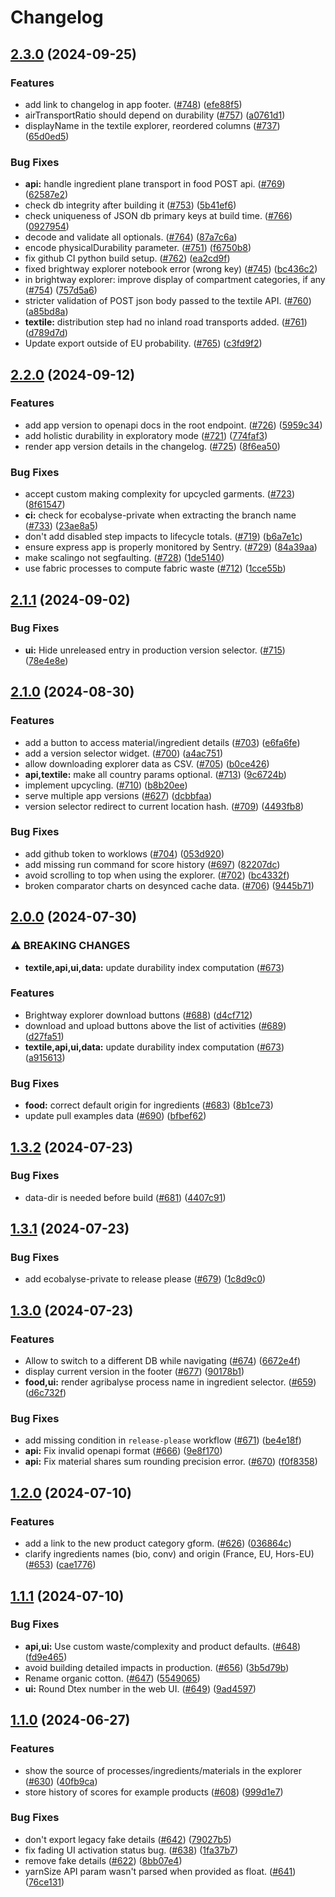 # Changelog

## [2.3.0](https://github.com/MTES-MCT/ecobalyse/compare/v2.2.0...v2.3.0) (2024-09-25)


### Features

* add link to changelog in app footer. ([#748](https://github.com/MTES-MCT/ecobalyse/issues/748)) ([efe88f5](https://github.com/MTES-MCT/ecobalyse/commit/efe88f57d4f61e74e84f62c5334a89d36fd767ee))
* airTransportRatio should depend on durability ([#757](https://github.com/MTES-MCT/ecobalyse/issues/757)) ([a0761d1](https://github.com/MTES-MCT/ecobalyse/commit/a0761d169469fddff7b9158f21de26d96a98ae0f))
* displayName in the textile explorer, reordered columns ([#737](https://github.com/MTES-MCT/ecobalyse/issues/737)) ([65d0ed5](https://github.com/MTES-MCT/ecobalyse/commit/65d0ed547566c193c5617147a35604e26b0bbe6d))


### Bug Fixes

* **api:** handle ingredient plane transport in food POST api. ([#769](https://github.com/MTES-MCT/ecobalyse/issues/769)) ([62587e2](https://github.com/MTES-MCT/ecobalyse/commit/62587e23593e459d66726b2221932092393790e5))
* check db integrity after building it ([#753](https://github.com/MTES-MCT/ecobalyse/issues/753)) ([5b41ef6](https://github.com/MTES-MCT/ecobalyse/commit/5b41ef6a6e1d4e799ed2abe7f21a321a87f9ae83))
* check uniqueness of JSON db primary keys at build time. ([#766](https://github.com/MTES-MCT/ecobalyse/issues/766)) ([0927954](https://github.com/MTES-MCT/ecobalyse/commit/0927954dfe472557f0e7c2e5e4aa24d1ce8572c2))
* decode and validate all optionals. ([#764](https://github.com/MTES-MCT/ecobalyse/issues/764)) ([87a7c6a](https://github.com/MTES-MCT/ecobalyse/commit/87a7c6af3e6edc12c2daa36192ad7f18fdefc444))
* encode physicalDurability parameter. ([#751](https://github.com/MTES-MCT/ecobalyse/issues/751)) ([f6750b8](https://github.com/MTES-MCT/ecobalyse/commit/f6750b8aea6dc0a4500a23465bfdbc0f0b627743))
* fix github CI python build setup. ([#762](https://github.com/MTES-MCT/ecobalyse/issues/762)) ([ea2cd9f](https://github.com/MTES-MCT/ecobalyse/commit/ea2cd9ff566129081ccf37caef25377717933c9d))
* fixed brightway explorer notebook error (wrong key) ([#745](https://github.com/MTES-MCT/ecobalyse/issues/745)) ([bc436c2](https://github.com/MTES-MCT/ecobalyse/commit/bc436c2d1520efb9de269cdadccf6587d1904468))
* in brightway explorer: improve display of compartment categories, if any ([#754](https://github.com/MTES-MCT/ecobalyse/issues/754)) ([757d5a6](https://github.com/MTES-MCT/ecobalyse/commit/757d5a6b50363995011e23bd5719adedb44d296f))
* stricter validation of POST json body passed to the textile API. ([#760](https://github.com/MTES-MCT/ecobalyse/issues/760)) ([a85bd8a](https://github.com/MTES-MCT/ecobalyse/commit/a85bd8aa506ce87b9b1310b6a4a933a591ce442e))
* **textile:** distribution step had no inland road transports added. ([#761](https://github.com/MTES-MCT/ecobalyse/issues/761)) ([d789d7d](https://github.com/MTES-MCT/ecobalyse/commit/d789d7d63a3dede6a4c2b07d43f6f43b9328a519))
* Update export outside of EU probability. ([#765](https://github.com/MTES-MCT/ecobalyse/issues/765)) ([c3fd9f2](https://github.com/MTES-MCT/ecobalyse/commit/c3fd9f2d5d0cc01232b31f9aa1ef657b33796292))

## [2.2.0](https://github.com/MTES-MCT/ecobalyse/compare/v2.1.1...v2.2.0) (2024-09-12)


### Features

* add app version to openapi docs in the root endpoint. ([#726](https://github.com/MTES-MCT/ecobalyse/issues/726)) ([5959c34](https://github.com/MTES-MCT/ecobalyse/commit/5959c3483600a2668390f6f0dd8a2778218436c0))
* add holistic durability in exploratory mode ([#721](https://github.com/MTES-MCT/ecobalyse/issues/721)) ([774faf3](https://github.com/MTES-MCT/ecobalyse/commit/774faf3ad553687e154d4f46bf1227ccd0571710))
* render app version details in the changelog. ([#725](https://github.com/MTES-MCT/ecobalyse/issues/725)) ([8f6ea50](https://github.com/MTES-MCT/ecobalyse/commit/8f6ea50aa1d11c37a0afc54e0de68a69cffbb1bb))


### Bug Fixes

* accept custom making complexity for upcycled garments. ([#723](https://github.com/MTES-MCT/ecobalyse/issues/723)) ([8f61547](https://github.com/MTES-MCT/ecobalyse/commit/8f61547f942b3fefd2129550125e9e7c0591cbaa))
* **ci:** check for ecobalyse-private when extracting the branch name ([#733](https://github.com/MTES-MCT/ecobalyse/issues/733)) ([23ae8a5](https://github.com/MTES-MCT/ecobalyse/commit/23ae8a564854ab6cdb4f38bc62f04a04a47ca3c4))
* don't add disabled step impacts to lifecycle totals. ([#719](https://github.com/MTES-MCT/ecobalyse/issues/719)) ([b6a7e1c](https://github.com/MTES-MCT/ecobalyse/commit/b6a7e1c4ff190acef8d0af0ee0f02b93b19ee32d))
* ensure express app is properly monitored by Sentry. ([#729](https://github.com/MTES-MCT/ecobalyse/issues/729)) ([84a39aa](https://github.com/MTES-MCT/ecobalyse/commit/84a39aa69a8771294195787401cd0e9e11403d1f))
* make scalingo not segfaulting. ([#728](https://github.com/MTES-MCT/ecobalyse/issues/728)) ([1de5140](https://github.com/MTES-MCT/ecobalyse/commit/1de5140c7e75bae20bd6afb58a0180d389dd3254))
* use fabric processes to compute fabric waste ([#712](https://github.com/MTES-MCT/ecobalyse/issues/712)) ([1cce55b](https://github.com/MTES-MCT/ecobalyse/commit/1cce55b229cc9e14de72037d381d06f2255fe0bd))

## [2.1.1](https://github.com/MTES-MCT/ecobalyse/compare/v2.1.0...v2.1.1) (2024-09-02)


### Bug Fixes

* **ui:** Hide unreleased entry in production version selector. ([#715](https://github.com/MTES-MCT/ecobalyse/issues/715)) ([78e4e8e](https://github.com/MTES-MCT/ecobalyse/commit/78e4e8e567b71677e70aaf5c1f3f09aea612fb32))

## [2.1.0](https://github.com/MTES-MCT/ecobalyse/compare/v2.0.0...v2.1.0) (2024-08-30)


### Features

* add a button to access material/ingredient details ([#703](https://github.com/MTES-MCT/ecobalyse/issues/703)) ([e6fa6fe](https://github.com/MTES-MCT/ecobalyse/commit/e6fa6fe1f58183c15d28d7c08949cd566391b980))
* add a version selector widget. ([#700](https://github.com/MTES-MCT/ecobalyse/issues/700)) ([a4ac751](https://github.com/MTES-MCT/ecobalyse/commit/a4ac75194530bad42bc673502f0413a19c4da80a))
* allow downloading explorer data as CSV. ([#705](https://github.com/MTES-MCT/ecobalyse/issues/705)) ([b0ce426](https://github.com/MTES-MCT/ecobalyse/commit/b0ce426d374744fb416188e17dcfdfb0a505b521))
* **api,textile:** make all country params optional. ([#713](https://github.com/MTES-MCT/ecobalyse/issues/713)) ([9c6724b](https://github.com/MTES-MCT/ecobalyse/commit/9c6724b7fcf2ebb5352f6c385fe80cc371957dd8))
* implement upcycling. ([#710](https://github.com/MTES-MCT/ecobalyse/issues/710)) ([b8b20ee](https://github.com/MTES-MCT/ecobalyse/commit/b8b20ee5f0b911eca035e10b7325ffd65adfb133))
* serve multiple app versions ([#627](https://github.com/MTES-MCT/ecobalyse/issues/627)) ([dcbbfaa](https://github.com/MTES-MCT/ecobalyse/commit/dcbbfaa1fae97daa45a342f1cb037f888a499d9f))
* version selector redirect to current location hash. ([#709](https://github.com/MTES-MCT/ecobalyse/issues/709)) ([4493fb8](https://github.com/MTES-MCT/ecobalyse/commit/4493fb87f500441c3a0c728c13973ebba2c18e65))


### Bug Fixes

* add github token to worklows ([#704](https://github.com/MTES-MCT/ecobalyse/issues/704)) ([053d920](https://github.com/MTES-MCT/ecobalyse/commit/053d92085c6f20f328be0d7bea41ba2d2bfaf581))
* add missing run command for score history ([#697](https://github.com/MTES-MCT/ecobalyse/issues/697)) ([82207dc](https://github.com/MTES-MCT/ecobalyse/commit/82207dce85e67e19f8abaf6bd8e31ef407c493d1))
* avoid scrolling to top when using the explorer. ([#702](https://github.com/MTES-MCT/ecobalyse/issues/702)) ([bc4332f](https://github.com/MTES-MCT/ecobalyse/commit/bc4332ffad9dfda4ae7f56b20afa78d779c1078f))
* broken comparator charts on desynced cache data. ([#706](https://github.com/MTES-MCT/ecobalyse/issues/706)) ([9445b71](https://github.com/MTES-MCT/ecobalyse/commit/9445b7107311bcace6761f5a2d039c1b0dc103c0))

## [2.0.0](https://github.com/MTES-MCT/ecobalyse/compare/v1.3.2...v2.0.0) (2024-07-30)


### ⚠ BREAKING CHANGES

* **textile,api,ui,data:** update durability index computation ([#673](https://github.com/MTES-MCT/ecobalyse/issues/673))

### Features

* Brightway explorer download buttons ([#688](https://github.com/MTES-MCT/ecobalyse/issues/688)) ([d4cf712](https://github.com/MTES-MCT/ecobalyse/commit/d4cf712e52438c8b61abe362779a15daebfc3e24))
* download and upload buttons above the list of activities ([#689](https://github.com/MTES-MCT/ecobalyse/issues/689)) ([d27fa51](https://github.com/MTES-MCT/ecobalyse/commit/d27fa51c415f7af14d60cae8e7d1c7c459464553))
* **textile,api,ui,data:** update durability index computation ([#673](https://github.com/MTES-MCT/ecobalyse/issues/673)) ([a915613](https://github.com/MTES-MCT/ecobalyse/commit/a915613cbb3d600775f5001023e0e5e61dbb467b))


### Bug Fixes

* **food:** correct default origin for ingredients ([#683](https://github.com/MTES-MCT/ecobalyse/issues/683)) ([8b1ce73](https://github.com/MTES-MCT/ecobalyse/commit/8b1ce7363c280d1fc298bcd3aee644f1b6f4ea42))
* update pull examples data ([#690](https://github.com/MTES-MCT/ecobalyse/issues/690)) ([bfbef62](https://github.com/MTES-MCT/ecobalyse/commit/bfbef62fa63a36119c9930678ed766a317c0ee2a))

## [1.3.2](https://github.com/MTES-MCT/ecobalyse/compare/v1.3.1...v1.3.2) (2024-07-23)


### Bug Fixes

* data-dir is needed before build ([#681](https://github.com/MTES-MCT/ecobalyse/issues/681)) ([4407c91](https://github.com/MTES-MCT/ecobalyse/commit/4407c91f2a45661f6e9cd73a3d9bee238ceb864e))

## [1.3.1](https://github.com/MTES-MCT/ecobalyse/compare/v1.3.0...v1.3.1) (2024-07-23)


### Bug Fixes

* add ecobalyse-private to release please ([#679](https://github.com/MTES-MCT/ecobalyse/issues/679)) ([1c8d9c0](https://github.com/MTES-MCT/ecobalyse/commit/1c8d9c0b9cbdb3490650abf7800e8279457d6d9d))

## [1.3.0](https://github.com/MTES-MCT/ecobalyse/compare/v1.2.0...v1.3.0) (2024-07-23)


### Features

* Allow to switch to a different DB while navigating ([#674](https://github.com/MTES-MCT/ecobalyse/issues/674)) ([6672e4f](https://github.com/MTES-MCT/ecobalyse/commit/6672e4f2adf9f2ffce0859b3c00b2b3385047332))
* display current version in the footer ([#677](https://github.com/MTES-MCT/ecobalyse/issues/677)) ([90178b1](https://github.com/MTES-MCT/ecobalyse/commit/90178b19fdccb5230170781e72e58d6374db264a))
* **food,ui:** render agribalyse process name in ingredient selector. ([#659](https://github.com/MTES-MCT/ecobalyse/issues/659)) ([d6c732f](https://github.com/MTES-MCT/ecobalyse/commit/d6c732f7a1081fb75e749c466c1b2e69de1fbbbf))


### Bug Fixes

* add missing condition in `release-please` workflow ([#671](https://github.com/MTES-MCT/ecobalyse/issues/671)) ([be4e18f](https://github.com/MTES-MCT/ecobalyse/commit/be4e18f43e320e3bd1e740306ea551a438617d0a))
* **api:** Fix invalid openapi format ([#666](https://github.com/MTES-MCT/ecobalyse/issues/666)) ([9e8f170](https://github.com/MTES-MCT/ecobalyse/commit/9e8f17014891846acdff2d6cfaffd41fc5ed4ccc))
* **api:** Fix material shares sum rounding precision error. ([#670](https://github.com/MTES-MCT/ecobalyse/issues/670)) ([f0f8358](https://github.com/MTES-MCT/ecobalyse/commit/f0f8358802d6180d6c43a5fe7374f1271bd82193))

## [1.2.0](https://github.com/MTES-MCT/ecobalyse/compare/v1.1.1...v1.2.0) (2024-07-10)


### Features

* add a link to the new product category gform. ([#626](https://github.com/MTES-MCT/ecobalyse/issues/626)) ([036864c](https://github.com/MTES-MCT/ecobalyse/commit/036864c105af216e935404109dc659a49fa33391))
* clarify ingredients names (bio, conv) and origin (France, EU, Hors-EU) ([#653](https://github.com/MTES-MCT/ecobalyse/issues/653)) ([cae1776](https://github.com/MTES-MCT/ecobalyse/commit/cae177697645ad151439c3ef7a0e069018a53893))

## [1.1.1](https://github.com/MTES-MCT/ecobalyse/compare/v1.1.0...v1.1.1) (2024-07-10)


### Bug Fixes

* **api,ui:** Use custom waste/complexity and product defaults. ([#648](https://github.com/MTES-MCT/ecobalyse/issues/648)) ([fd9e465](https://github.com/MTES-MCT/ecobalyse/commit/fd9e4658470c2243baf53abfff3eec09066bba9d))
* avoid building detailed impacts in production. ([#656](https://github.com/MTES-MCT/ecobalyse/issues/656)) ([3b5d79b](https://github.com/MTES-MCT/ecobalyse/commit/3b5d79beaca1a77087202731f4fc28e08a6d7a72))
* Rename organic cotton. ([#647](https://github.com/MTES-MCT/ecobalyse/issues/647)) ([5549065](https://github.com/MTES-MCT/ecobalyse/commit/554906580cac60f21f66e09671681fa08482a514))
* **ui:** Round Dtex number in the web UI. ([#649](https://github.com/MTES-MCT/ecobalyse/issues/649)) ([9ad4597](https://github.com/MTES-MCT/ecobalyse/commit/9ad459794888fd9d883e2f34971f4bc286a76076))

## [1.1.0](https://github.com/MTES-MCT/ecobalyse/compare/v1.0.0...v1.1.0) (2024-06-27)


### Features

* show the source of processes/ingredients/materials in the explorer ([#630](https://github.com/MTES-MCT/ecobalyse/issues/630)) ([40fb9ca](https://github.com/MTES-MCT/ecobalyse/commit/40fb9cac7cd9ea3027b876bff7433960add8ecac))
* store history of scores for example products ([#608](https://github.com/MTES-MCT/ecobalyse/issues/608)) ([999d1e7](https://github.com/MTES-MCT/ecobalyse/commit/999d1e72f4b3ccc496a1f5b2458abfcfb5654b67))


### Bug Fixes

* don't export legacy fake details ([#642](https://github.com/MTES-MCT/ecobalyse/issues/642)) ([79027b5](https://github.com/MTES-MCT/ecobalyse/commit/79027b51553c1680486fa3e4429caea999f44508))
* fix fading UI activation status bug. ([#638](https://github.com/MTES-MCT/ecobalyse/issues/638)) ([1fa37b7](https://github.com/MTES-MCT/ecobalyse/commit/1fa37b7a5b7a0919d2e2a405cfe52166425c2140))
* remove fake details ([#622](https://github.com/MTES-MCT/ecobalyse/issues/622)) ([8bb07e4](https://github.com/MTES-MCT/ecobalyse/commit/8bb07e47e95c208733f0c9c5f848cedc41a8bb83))
* yarnSize API param wasn't parsed when provided as float. ([#641](https://github.com/MTES-MCT/ecobalyse/issues/641)) ([76ce131](https://github.com/MTES-MCT/ecobalyse/commit/76ce1311dd55d4fe844b920166755f8e708486da))
